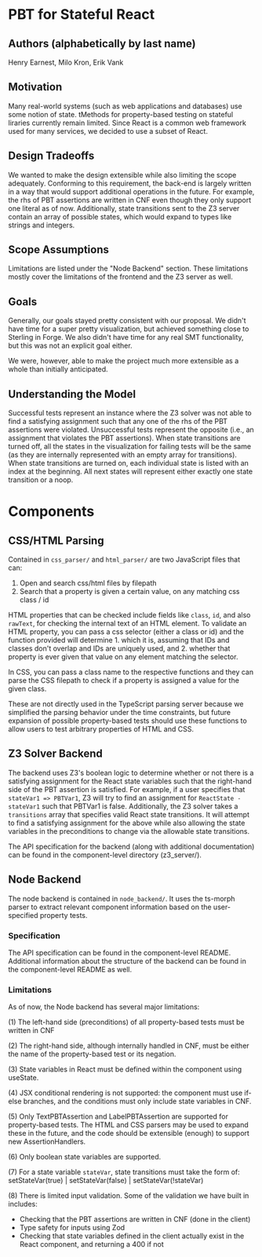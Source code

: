 # PBT for Stateful React

## Authors (alphabetically by last name)

Henry Earnest, Milo Kron, Erik Vank

## Motivation

Many real-world systems (such as web applications and databases) use some notion of state. tMethods for property-based testing on stateful liraries currently remain limited. Since React is a common web framework used for many services, we decided to use a subset of React.

## Design Tradeoffs

We wanted to make the design extensible while also limiting the scope adequately. Conforming to this requirement, the back-end is largely written in a way that would support additional operations in the future. For example, the rhs of PBT assertions are written in CNF even though they only support one literal as of now. Additionally, state transitions sent to the Z3 server contain an array of possible states, which would expand to types like strings and integers.

## Scope Assumptions

Limitations are listed under the "Node Backend" section. These limitations mostly cover the limitations of the frontend and the Z3 server as well.

## Goals

Generally, our goals stayed pretty consistent with our proposal. We didn't have time for a super pretty visualization, but achieved something close to Sterling in Forge. We also didn't have time for any real SMT functionality, but this was not an explicit goal either.

We were, however, able to make the project much more extensible as a whole than initially anticipated.

## Understanding the Model

Successful tests represent an instance where the Z3 solver was not able to find a satisfying assignment such that any one of the rhs of the PBT assertions were violated. Unsuccessful tests represent the opposite (i.e., an assignment that violates the PBT assertions). When state transitions are turned off, all the states in the visualization for failing tests will be the same (as they are internally represented with an empty array for transitions). When state transitions are turned on, each individual state is listed with an index at the beginning. All next states will represent either exactly one state transition or a noop.

# Components

## CSS/HTML Parsing

Contained in `css_parser/` and `html_parser/` are two JavaScript files that can:
1. Open and search css/html files by filepath
2. Search that a property is given a certain value, on any matching css class / id


HTML properties that can be checked include fields like `class`, `id`, and also `rawText`, for checking the internal text of an HTML element. To validate an HTML property, you can pass a css selector (either a class or id) and the function provided will determine 1. which it is, assuming that IDs and classes don't overlap and IDs are uniquely used, and 2. whether that property is ever given that value on any element matching the selector.


In CSS, you can pass a class name to the respective functions and they can parse the CSS filepath to check if a property is assigned a value for the given class.


These are not directly used in the TypeScript parsing server because we simplified the parsing behavior under the time constraints, but future expansion of possible property-based tests should use these functions to allow users to test arbitrary properties of HTML and CSS.

## Z3 Solver Backend

The backend uses Z3's boolean logic to determine whether or not there is a satisfying assignment for the React state variables such that the right-hand side of the PBT assertion is satisfied. For example, if a user specifies that `stateVar1 => PBTVar1`, Z3 will try to find an assignment for `ReactState - stateVar1` such that PBTVar1 is false. Additionally, the Z3 solver takes a `transitions` array that specifies valid React state transitions. It will attempt to find a satisfying assignment for the above while also allowing the state variables in the preconditions to change via the allowable state transitions.

The API specification for the backend (along with additional documentation) can be found in the component-level directory (z3_server/).

## Node Backend

The node backend is contained in `node_backend/`. It uses the ts-morph parser to extract relevant component information based on the user-specified property tests.

### Specification

The API specification can be found in the component-level README. Additional information about the structure of the backend can be found in the component-level README as well.

### Limitations

As of now, the Node backend has several major limitations:

(1) The left-hand side (preconditions) of all property-based tests must be written in CNF

(2) The right-hand side, although internally handled in CNF, must be either the name of the property-based test or its negation.

(3) State variables in React must be defined within the component using useState.

(4) JSX conditional rendering is not supported: the component must use if-else branches, and the conditions must only include state variables in CNF.

(5) Only TextPBTAssertion and LabelPBTAssertion are supported for property-based tests. The HTML and CSS parsers may be used to expand these in the future, and the code should be extensible (enough) to support new AssertionHandlers.

(6) Only boolean state variables are supported.

(7) For a state variable `stateVar`, state transitions must take the form of: setStateVar(true) | setStateVar(false) | setStateVar(!stateVar)

(8) There is limited input validation. Some of the validation we have built in includes:

- Checking that the PBT assertions are written in CNF (done in the client)
- Type safety for inputs using Zod
- Checking that state variables defined in the client actually exist in the React component, and returning a 400 if not

